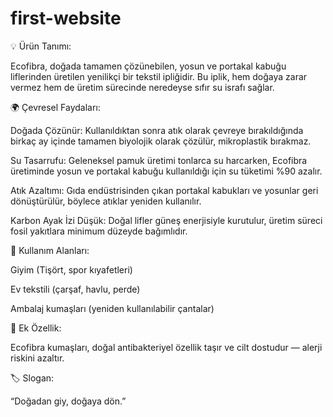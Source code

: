 # first-website

💡 Ürün Tanımı:

Ecofibra, doğada tamamen çözünebilen, yosun ve portakal kabuğu liflerinden üretilen yenilikçi bir tekstil ipliğidir.
Bu iplik, hem doğaya zarar vermez hem de üretim sürecinde neredeyse sıfır su israfı sağlar.

🌍 Çevresel Faydaları:

Doğada Çözünür:
Kullanıldıktan sonra atık olarak çevreye bırakıldığında birkaç ay içinde tamamen biyolojik olarak çözülür, mikroplastik bırakmaz.

Su Tasarrufu:
Geleneksel pamuk üretimi tonlarca su harcarken, Ecofibra üretiminde yosun ve portakal kabuğu kullanıldığı için su tüketimi %90 azalır.

Atık Azaltımı:
Gıda endüstrisinden çıkan portakal kabukları ve yosunlar geri dönüştürülür, böylece atıklar yeniden kullanılır.

Karbon Ayak İzi Düşük:
Doğal lifler güneş enerjisiyle kurutulur, üretim süreci fosil yakıtlara minimum düzeyde bağımlıdır.

👕 Kullanım Alanları:

Giyim (Tişört, spor kıyafetleri)

Ev tekstili (çarşaf, havlu, perde)

Ambalaj kumaşları (yeniden kullanılabilir çantalar)

🔬 Ek Özellik:

Ecofibra kumaşları, doğal antibakteriyel özellik taşır ve cilt dostudur — alerji riskini azaltır.

🏷️ Slogan:

“Doğadan giy, doğaya dön.”
